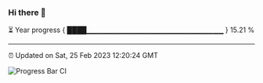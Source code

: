 ### Hi there 👋

⏳ Year progress { ████▁▁▁▁▁▁▁▁▁▁▁▁▁▁▁▁▁▁▁▁▁▁▁▁▁▁ } 15.21 %

---

⏰ Updated on Sat, 25 Feb 2023 12:20:24 GMT

![Progress Bar CI](https://github.com/liununu/liununu/workflows/Progress%20Bar%20CI/badge.svg)
